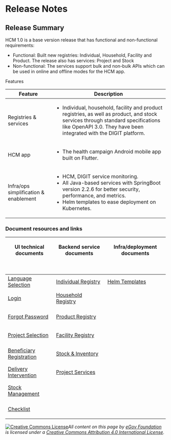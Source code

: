 # Release Notes

## Release Summary&#x20;

HCM 1.0 is a base version release that has functional and non-functional requirements:

* Functional: Built new registries: Individual, Household, Facility and Product. The release also has services: Project and Stock&#x20;
* Non-functional: The services support bulk and non-bulk APIs which can be used in online and offline modes for the HCM app.

Features

| Feature                               | Description                                                                                                                                                                                                            |
| ------------------------------------- | ---------------------------------------------------------------------------------------------------------------------------------------------------------------------------------------------------------------------- |
| Registries & services                 | <ul><li>Individual, household, facility and product registries, as well as product, and stock services through standard specifications like OpenAPI 3.0. They have been integrated with the DIGIT platform.</li></ul>  |
| HCM app                               | <ul><li>The health campaign Android mobile app built on Flutter.</li></ul>                                                                                                                                             |
| Infra/ops simplification & enablement | <ul><li>HCM, DIGIT service monitoring.</li><li>All Java-based services with SpringBoot version 2.2.6 for better security, performance, and metrics.</li><li>Helm templates to ease deployment on Kubernetes.</li></ul> |

### Document resources and links

| <p>UI technical documents</p><p><br></p>                                                                                             | <p>Backend service documents</p><p><br></p>                                                                  | <p>Infra/deployment documents</p><p><br></p>                                                                                                                              |
| ------------------------------------------------------------------------------------------------------------------------------------ | ------------------------------------------------------------------------------------------------------------ | ------------------------------------------------------------------------------------------------------------------------------------------------------------------------- |
| [Language Selection](https://health.digit.org/product/health-campaign-management/hcm-app-user-manual/language-selection)             | [Individual Registry](https://health.digit.org/platform/configuration/hcm-configuration/individual-registry) | [Helm Templates](https://github.com/egovernments/health-campaign-devops/blob/master/deploy-as-code/helm/product-release-charts/Health/dependancy\_chart-health-v1.0.yaml) |
| [Login](https://health.digit.org/product/hcm-app-user-manual/login)                                                                  | [Household Registry](https://health.digit.org/platform/configuration/hcm-configuration/household-registry)   | <p><br></p>                                                                                                                                                               |
| [Forgot Password](https://health.digit.org/product/health-campaign-management/hcm-app-user-manual/forgot-password)                   | [Product Registry](https://health.digit.org/platform/configuration/hcm-configuration/product-registry)       | <p><br></p>                                                                                                                                                               |
| [Project Selection](https://health.digit.org/product/health-campaign-management/hcm-app-user-manual/project-selection)               | [Facility Registry](https://health.digit.org/platform/configuration/hcm-configuration/facility-registry)     | <p><br></p>                                                                                                                                                               |
| [Beneficiary Registration](https://health.digit.org/product/health-campaign-management/hcm-app-user-manual/beneficiary-registration) | [Stock & Inventory](https://health.digit.org/platform/configuration/hcm-configuration/stock-and-inventory)   | <p><br></p>                                                                                                                                                               |
| [Delivery Intervention](https://health.digit.org/product/health-campaign-management/hcm-app-user-manual/delivery-intervention)       | [Project Services](https://health.digit.org/platform/configuration/hcm-configuration/project-services)       | <p><br></p>                                                                                                                                                               |
| [Stock Management](https://health.digit.org/product/health-campaign-management/hcm-app-user-manual/stock-management)                 | <p><br></p>                                                                                                  | <p><br></p>                                                                                                                                                               |
| [Checklist](https://health.digit.org/product/health-campaign-management/hcm-app-user-manual/stock-management)                        | <p><br></p>                                                                                                  | <p><br></p>                                                                                                                                                               |

[![Creative Commons License](https://i.creativecommons.org/l/by/4.0/80x15.png)_​_](http://creativecommons.org/licenses/by/4.0/)_All content on this page by_ [_eGov Foundation_](https://egov.org.in/) _is licensed under a_ [_Creative Commons Attribution 4.0 International License_](http://creativecommons.org/licenses/by/4.0/)_._
